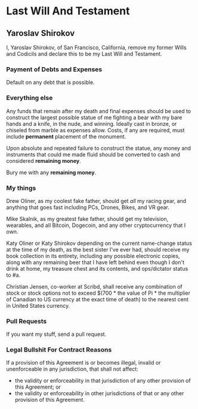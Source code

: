 # Last Will And Testament 
## Yaroslav Shirokov

I, Yaroslav Shirokov, of San Francisco, California, remove my former Wills and Codicils and declare this to be my Last Will and Testament.

### Payment of Debts and Expenses

Default on any debt that is possible.

### Everything else

Any funds that remain after my death and final expenses should be used to construct the largest possible statue of
me fighting a bear with my bare hands and a knife, in the nude, and winning. Ideally cast in bronze, or chiseled from marble as expenses allow. Costs, if any are required, must include **permanent** placement of the monument.

Upon absolute and repeated failure to construct the statue, any money and instruments that could me made fluid should be converted to cash and considered **remaining money**.

Bury me with any **remaining money**. 

### My things

Drew Oliner, as my coolest fake father, should get _all_ my racing gear, and anything that goes fast including PCs, Drones, Bikes, and VR gear.

Mike Skalnik, as my greatest fake father, should get my television, wearables, and all Bitcoin, Dogecoin, and any other cryptocurrency that I own.

Katy Oliner or Katy Shirokov depending on the current name-change status at the time of my death, as the best sister I've ever had, should receive my book collection in its entirety, including any possible electronic copies, along with any remaining beer that I have left behind even though I don't drink at home, my treasure chest and its contents, and ops/dictator status to #a.

Christian Jensen, co-worker at Scribd, shall receive any combination of stock or stock options not to exceed $(700 * the value of Pi * the multiplier of Canadian to US currency at the exact time of death) to the nearest cent in United States currency.

### Pull Requests

If you want my stuff, send a pull request.

### Legal Bullshit For Contract Reasons

If a provision of this Agreement is or becomes illegal, invalid or unenforceable in any jurisdiction, that shall not affect:

  * the validity or enforceability in that jurisdiction of any other provision of this Agreement; or
  * the validity or enforceability in other jurisdictions of that or any other provision of this Agreement.
